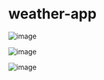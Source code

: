 ﻿# weather-app
 
![image](https://github.com/hamzarahmoun/weather-app/assets/54839351/d359c0f9-ed7b-4b4b-9781-56e69e743ebe)

![image](https://github.com/hamzarahmoun/weather-app/assets/54839351/19447516-8ce8-43a2-83b4-fa2a4647ae52)


![image](https://github.com/hamzarahmoun/weather-app/assets/54839351/e20da328-90c7-496b-a5fd-182c291ed168)


